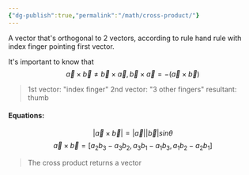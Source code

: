 ```yaml
---
{"dg-publish":true,"permalink":"/math/cross-product/"}
---
```


A vector that's orthogonal to 2 vectors, according to rule hand rule with index finger pointing first vector.

It's important to know that
$$\vec{a}\times\vec{b} \neq \vec{b}\times\vec{a},\vec{b}\times\vec{a}=-(\vec{a}\times\vec{b})$$

>1st vector: "index finger"
>2nd vector: "3 other fingers"
>resultant: thumb

#### Equations:

$$|\vec{a}\times\vec{b}|=|\vec{a}||\vec{b}|sin\theta$$
$$\vec{a}\times\vec{b}=[a_{2}b_{3} - a_{3}b_{2}, a_{3}b_{1}-a_{1}b_{3}, a_{1}b_{2}-a_{2}b_{1} ]$$

> The cross product returns a vector